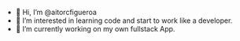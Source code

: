 - 👋 Hi, I’m @aitorcfigueroa
- 👀 I’m interested in learning code and start to work like a developer.
- 🌱 I’m currently working on my own fullstack App.
<!--- 💞️ I’m looking to collaborate on ...
- 📫 How to reach me ...--->

<!---
Dekkvar/Dekkvar is a ✨ special ✨ repository because its `README.md` (this file) appears on your GitHub profile.
You can click the Preview link to take a look at your changes.
--->
